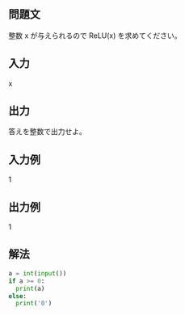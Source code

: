 ## 問題文
整数 
x が与えられるので 
ReLU(x) を求めてください。  
## 入力
x
## 出力
答えを整数で出力せよ。
## 入力例
1
## 出力例
1
## 解法

```python
a = int(input())
if a >= 0:
  print(a)
else:
  print('0')